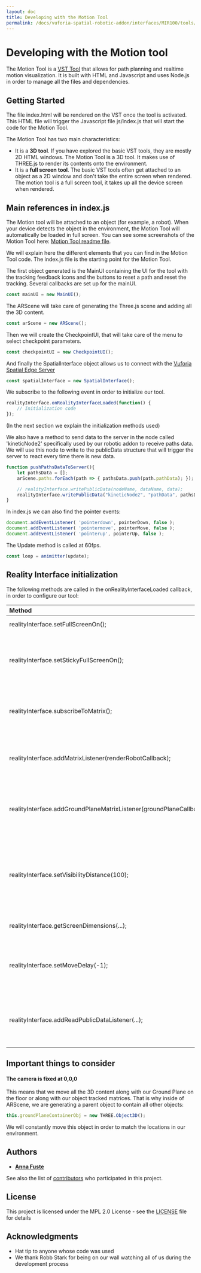 ```yaml
---
layout: doc
title: Developing with the Motion Tool
permalink: /docs/vuforia-spatial-robotic-addon/interfaces/MIR100/tools/motion/motionToolDev
---
```


# Developing with the Motion tool

The Motion Tool is a [VST Tool]() that allows for path planning and realtime motion visualization.
It is built with HTML and Javascript and uses Node.js in order to manage all the files and dependencies.

## Getting Started

The file index.html will be rendered on the VST once the tool is activated. 
This HTML file will trigger the Javascript file js/index.js that will start the code for the Motion Tool.

The Motion Tool has two main characteristics:

* It is a **3D tool**. If you have explored the basic VST tools, they are mostly 2D HTML windows. The Motion Tool is a 3D tool. 
It makes use of THREE.js to render its contents onto the environment.
* It is a **full screen tool**. The basic VST tools often get attached to an object as a 2D window and don't take the entire screen when rendered. 
The motion tool is a full screen tool, it takes up all the device screen when rendered.

## Main references in index.js

The Motion tool will be attached to an object (for example, a robot). When your device detects the object in the environment, the Motion Tool will automatically be loaded in full screen.
You can see some screenshots of the Motion Tool here: [Motion Tool readme file](motionTool.md).

We will explain here the different elements that you can find in the Motion Tool code. 
The index.js file is the starting point for the Motion Tool. 

The first object generated is the MainUI containing the UI for the tool with the tracking feedback icons and the buttons to reset a path and reset the tracking. Several callbacks are set up for the mainUI.

```js
const mainUI = new MainUI();
```

The ARScene will take care of generating the Three.js scene and adding all the 3D content.

```js
const arScene = new ARScene();
```

Then we will create the CheckpointUI, that will take care of the menu to select checkpoint parameters.
```js
const checkpointUI = new CheckpointUI();
```

And finally the SpatialInterface object allows us to connect with the [Vuforia Spatial Edge Server](https://github.com/ptcrealitylab/vuforia-spatial-edge-server)
```js
const spatialInterface = new SpatialInterface();
```

We subscribe to the following event in order to initialize our tool.

```js
realityInterface.onRealityInterfaceLoaded(function() {
    // Initialization code
});
```

(In the next section we explain the initialization methods used)

We also have a method to send data to the server in the node called 'kineticNode2' specifically used by our robotic addon to receive paths data.
We will use this node to write to the publicData structure that will trigger the server to react every time there is new data.

```js
function pushPathsDataToServer(){
    let pathsData = [];
    arScene.paths.forEach(path => { pathsData.push(path.pathData); });

    // realityInterface.writePublicData(nodeName, dataName, data);
    realityInterface.writePublicData("kineticNode2", "pathData", pathsData);
}
```

In index.js we can also find the pointer events:
```js
document.addEventListener( 'pointerdown', pointerDown, false );
document.addEventListener( 'pointermove', pointerMove, false );
document.addEventListener( 'pointerup', pointerUp, false );
```

The Update method is called at 60fps.

```js
const loop = animitter(update);
```

## Reality Interface initialization

The following methods are called in the onRealityInterfaceLoaded callback, in order to configure our tool:

| Method        | Explanation  |
|:------------- |:-------------|
| realityInterface.setFullScreenOn();      | Set tool to full screen |
| realityInterface.setStickyFullScreenOn();      | Set tool to sticky. It won't disappear if we loose tracking of our object|
| realityInterface.subscribeToMatrix(); | Subscribe to data from matrices from objects and groundplane      |
| realityInterface.addMatrixListener(renderRobotCallback); | Callback for when we receive matrix data from object tracked      |
| realityInterface.addGroundPlaneMatrixListener(groundPlaneCallback); | Callback for when we receive matrix data from [Vuforia Ground Plane](https://library.vuforia.com/articles/Training/ground-plane-guide.html)     |
| realityInterface.setVisibilityDistance(100); | We extend the visibility distance to 100 so that the tool does not disappear when getting further      |
| realityInterface.getScreenDimensions(...); | Resize to screen dimensions      |
| realityInterface.setMoveDelay(-1); | Keep pointer move active after some time of pointer down      |
| realityInterface.addReadPublicDataListener(...); | This will allow us to add a listener for data from the edge server  |

## Important things to consider

#### The camera is fixed at 0,0,0
This means that we move all the 3D content along with our Ground Plane on the floor or along with our object tracked matrices.
That is why inside of ARScene, we are generating a parent object to contain all other objects:

```js
this.groundPlaneContainerObj = new THREE.Object3D();
```

We will constantly move this object in order to match the locations in our environment.

## Authors

* **[Anna Fuste](https://github.com/afustePTC)**

See also the list of [contributors](https://github.com/ptcrealitylab/vuforia-spatial-robotic-addon/graphs/contributors) who participated in this project.

## License

This project is licensed under the MPL 2.0 License - see the [LICENSE](../../../../LICENSE) file for details

## Acknowledgments

* Hat tip to anyone whose code was used
* We thank Robb Stark for being on our wall watching all of us during the development process

